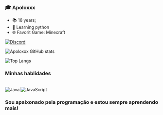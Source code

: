 
### 🎓 **Apoloxxx**

- 📚 16 years;
- 📍 Learning python
- 🌐 Favorit Game: Minecraft

[![Discord](https://img.shields.io/badge/Discord-7289DA?style=for-the-badge&logo=discord&logoColor=white)](https://discord.gg/uwspFaWEaK)

![Apoloxxx GitHub stats](https://github-readme-stats.vercel.app/api?username=apoloxxZ&show_icons=true&theme=dracula)

![Top Langs](https://github-readme-stats.vercel.app/api/top-langs/?username=apoloxxz&hide_progress=true)

### Minhas hablidades

<div style="display_inline_block"></br>
    <img align="center" alt="Java" src= "https://img.shields.io/badge/Java-ED8B00?style=for-the-badge&logo=openjdk&logoColor=white" />
    <img align="center" alt="JavaScript" src= "https://img.shields.io/badge/JavaScript-F7DF1E?style=for-the-badge&logo=javascript&logoColor=black" />
</div>

### Sou apaixonado pela programação e estou sempre aprendendo mais!
